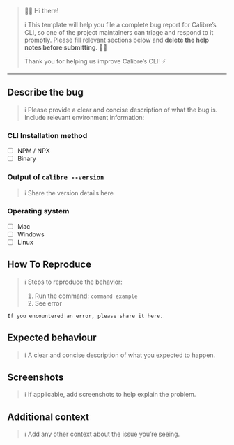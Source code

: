 > 👋🏻 Hi there! 
>
> ℹ️ This template will help you file a complete bug report for Calibre’s CLI, so one of the project maintainers can triage and respond to it promptly. Please fill relevant sections below and **delete the help notes before submitting**. 🙌🏻 
>
> Thank you for helping us improve Calibre’s CLI! ⚡️

***

## Describe the bug
> ℹ️ Please provide a clear and concise description of what the bug is. Include relevant environment information:

### CLI Installation method

* [ ] NPM / NPX
* [ ] Binary

### Output of `calibre --version`

> ℹ️ Share the version details here

### Operating system

* [ ] Mac
* [ ] Windows
* [ ] Linux

## How To Reproduce
> ℹ️ Steps to reproduce the behavior:
> 1. Run the command: `command example`
> 2. See error

```bash
If you encountered an error, please share it here.
```

## Expected behaviour
> ℹ️ A clear and concise description of what you expected to happen.

## Screenshots
> ℹ️ If applicable, add screenshots to help explain the problem.

## Additional context
> ℹ️ Add any other context about the issue you’re seeing.
